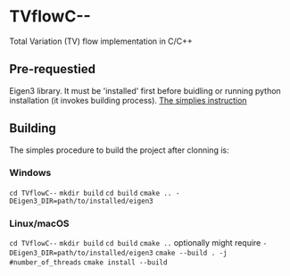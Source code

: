 # TVflowC--
Total Variation (TV) flow implementation in C/C++

## Pre-requestied
Eigen3 library. It must be 'installed' first before buidling or running python installation (it invokes building process).
[The simplies instruction](https://robots.uc3m.es/installation-guides/install-eigen.html)

## Building
The simples procedure to build the project after clonning is:

### Windows
`cd TVflowC--`
`mkdir build`
`cd build`
`cmake .. -DEigen3_DIR=path/to/installed/eigen3`

### Linux/macOS
`cd TVflowC--`
`mkdir build`
`cd build`
`cmake ..` optionally might require `-DEigen3_DIR=path/to/installed/eigen3`
`cmake --build . -j #number_of_threads`
`cmake install --build`